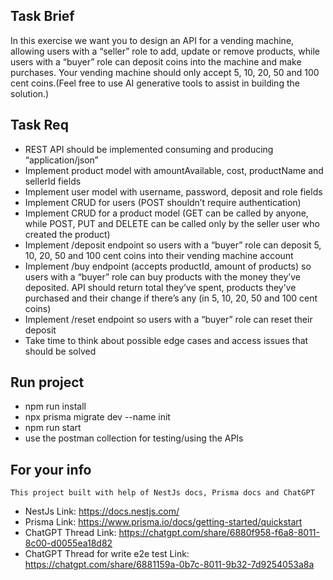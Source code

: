 ## Task Brief
In this exercise we want you to design an API for a vending machine, allowing users
with a “seller” role to add, update or remove products, while users with a “buyer” role
can deposit coins into the machine and make purchases. Your vending machine
should only accept 5, 10, 20, 50 and 100 cent coins.(Feel free to use AI generative tools
to assist in building the solution.)

## Task Req
- REST API should be implemented consuming and producing
“application/json”
- Implement product model with amountAvailable, cost, productName and
sellerId fields
- Implement user model with username, password, deposit and role fields
- Implement CRUD for users (POST shouldn’t require authentication)
- Implement CRUD for a product model (GET can be called by anyone, while
POST, PUT and DELETE can be called only by the seller user who created the
product)
- Implement /deposit endpoint so users with a “buyer” role can deposit 5, 10, 20,
50 and 100 cent coins into their vending machine account
- Implement /buy endpoint (accepts productId, amount of products) so users
with a “buyer” role can buy products with the money they’ve deposited. API
should return total they’ve spent, products they’ve purchased and their
change if there’s any (in 5, 10, 20, 50 and 100 cent coins)
- Implement /reset endpoint so users with a “buyer” role can reset their deposit
- Take time to think about possible edge cases and access issues that should be solved

## Run project
- npm run install
- npx prisma migrate dev --name init
- npm run start
- use the postman collection for testing/using the APIs

## For your info
```
This project built with help of NestJs docs, Prisma docs and ChatGPT
```
- NestJs Link: https://docs.nestjs.com/
- Prisma Link: https://www.prisma.io/docs/getting-started/quickstart
- ChatGPT Thread Link: https://chatgpt.com/share/6880f958-f6a8-8011-8c00-d0055ea18d82
- ChatGPT Thread for write e2e test Link: https://chatgpt.com/share/6881159a-0b7c-8011-9b32-7d9254053a8a